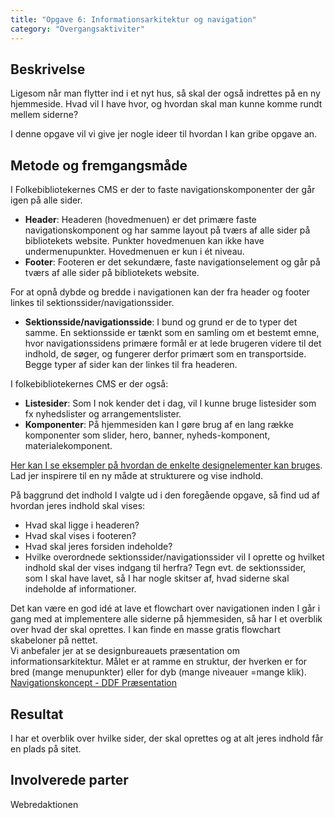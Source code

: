 ```yaml
---
title: "Opgave 6: Informationsarkitektur og navigation"
category: "Overgangsaktiviter"
---
```

## Beskrivelse ##
Ligesom når man flytter ind i et nyt hus, så skal der også indrettes på en ny hjemmeside. Hvad vil I have hvor, og hvordan skal man kunne komme rundt mellem siderne?  

I denne opgave vil vi give jer nogle ideer til hvordan I kan gribe opgave an. 

## Metode og fremgangsmåde ##
I Folkebibliotekernes CMS er der to faste navigationskomponenter der går igen på alle sider. 
- **Header**: Headeren (hovedmenuen) er det primære faste navigationskomponent og har samme layout på tværs af alle sider på bibliotekets website. Punkter hovedmenuen kan ikke have undermenupunkter. Hovedmenuen er kun i ét niveau.
- **Footer**: Footeren er det sekundære, faste navigationselement og går på tværs af alle sider på bibliotekets website.

For at opnå dybde og bredde i navigationen kan der fra header og footer linkes til sektionssider/navigationssider.
- **Sektionsside/navigationsside**: I bund og grund er de to typer det samme. En sektionsside er tænkt som en samling om et bestemt emne, hvor navigationssidens primære formål er at lede brugeren videre til det indhold, de søger, og fungerer derfor primært som en transportside. Begge typer af sider kan der linkes til fra headeren.  

I folkebibliotekernes CMS er der også:
- **Listesider**: Som I nok kender det i dag, vil I kunne bruge listesider som fx nyhedslister og arrangementslister. 
- **Komponenter**: På hjemmesiden kan I gøre brug af en lang række komponenter som slider, hero, banner, nyheds-komponent, materialekomponent. 

[Her kan I se eksempler på hvordan de enkelte designelementer kan bruges](https://detdigitalefolkebibliotek.dk/sites/default/files/designsystem_formidling.pdf). Lad jer inspirere til en ny måde at strukturere og vise indhold. 


På baggrund det indhold I valgte ud i den foregående opgave, så find ud af hvordan jeres indhold skal vises: 

- Hvad skal ligge i headeren? 
- Hvad skal vises i footeren? 
- Hvad skal jeres forsiden indeholde? 
- Hvilke overordnede sektionssider/navigationssider vil I oprette og hvilket indhold skal der vises indgang til herfra? Tegn evt. de sektionssider, som I skal have lavet, så I har nogle skitser af, hvad siderne skal indeholde af informationer. 

Det kan være en god idé at lave et flowchart over navigationen inden I går i gang med at implementere alle siderne på hjemmesiden, så har I et overblik over hvad der skal oprettes. I kan finde en masse gratis flowchart skabeloner på nettet.  
Vi anbefaler jer at se designbureauets præsentation om informationsarkitektur. Målet er at ramme en struktur, der hverken er for bred (mange menupunkter) eller for dyb (mange niveauer =mange klik). [Navigationskoncept - DDF Præsentation](https://www.figma.com/proto/XLA0k1DTwIekLMLHOJ54ek/DDF-Pr%C3%A6sentation?page-id=7127%3A13870&node-id=7127-14034&viewport=1347%2C-1112%2C0.08&scaling=scale-down&starting-point-node-id=7127%3A17822&hide-ui=1)

## Resultat ##
I har et overblik over hvilke sider, der skal oprettes og at alt jeres indhold får en plads på sitet. 

## Involverede parter ##
Webredaktionen